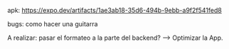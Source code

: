 apk: https://expo.dev/artifacts/1ae3ab18-35d6-494b-9ebb-a9f2f541fed8

bugs:
  como hacer una guitarra

A realizar: pasar el formateo a la parte del backend? --> Optimizar la App.
